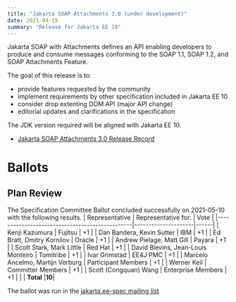 ```yaml
---
title: "Jakarta SOAP Attachments 3.0 (under development)"
date: 2021-04-15
summary: "Release for Jakarta EE 10"
---
```

Jakarta SOAP with Attachments defines an API enabling developers to produce
and consume messages conforming to the SOAP 1.1, SOAP 1.2, and SOAP Attachments Feature.

The goal of this release is to:

* provide features requested by the community
* implement requirements by other specification included in Jakarta EE 10
* consider drop extenting DOM API (major API change)
* editorial updates and clarifications in the specification

The JDK version required will be aligned with Jakarta EE 10.

* [Jakarta SOAP Attachments 3.0 Release Record](https://projects.eclipse.org/projects/ee4j.jaxws/releases/3.0-jakarta-soap-attachments)

# Ballots

## Plan Review

The Specification Committee Ballot concluded successfully on 2021-05-10 with the following results.
| Representative                                 | Representative for: | Vote |
|------------------------------------------------|---------------------|------|
| Kenji Kazumura                                 | Fujitsu             |  +1  |
| Dan Bandera, Kevin Sutter                      | IBM                 |  +1  |
| Ed Bratt, Dmitry Kornilov                      | Oracle              |  +1  |
| Andrew Pielage, Matt Gill                      | Payara              |  +1  |
| Scott Stark, Mark Little                       | Red Hat             |  +1  |
| David Blevins, Jean-Louis Monteiro             | Tomitribe           |  +1  |
| Ivar Grimstad                                  | EE4J PMC            |  +1  |
| Marcelo Ancelmo, Martijn Verburg               | Participant Members |  +1  |
| Werner Keil                                    | Committer Members   |  +1  |
| Scott (Congquan) Wang                          | Enterprise Members  |  +1  |
|                                                | **Total**           |**10**|

The ballot was run in the [jakarta.ee-spec mailing list](https://www.eclipse.org/lists/jakarta.ee-spec/msg01597.html)
